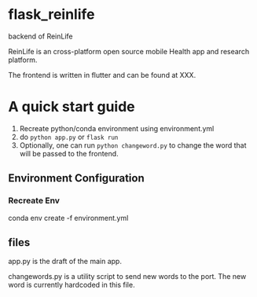 
# flask_reinlife
 backend of ReinLife

 ReinLife is an cross-platform open source mobile Health app and research platform.
 
 The frontend is written in flutter and can be found at XXX.

# A quick start guide
1. Recreate python/conda environment using environment.yml
2. do `python app.py` or `flask run`
3. Optionally, one can run `python changeword.py` to change the word that will be passed to the frontend.


## Environment Configuration
<!--
### Create Envionement
 conda activate relearnlife
 conda install flask requests
### Save Env
 conda env export > environment.yml)
-->
### Recreate Env
 conda env create -f environment.yml
## files
app.py is the draft of the main app.

changewords.py is a utility script to send new words to the port. The new word is currently hardcoded in this file.
